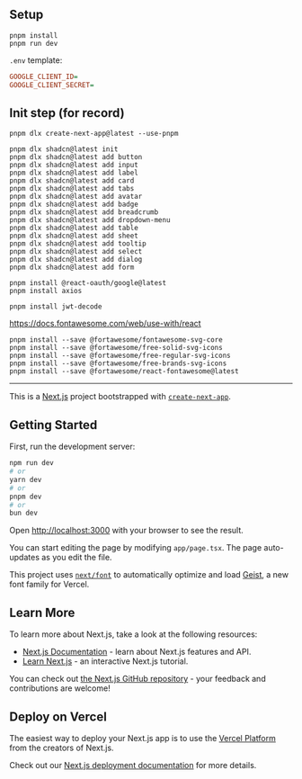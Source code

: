 
## Setup

```
pnpm install
pnpm run dev
```

`.env` template:

```ini
GOOGLE_CLIENT_ID=
GOOGLE_CLIENT_SECRET=
```

## Init step (for record)

```
pnpm dlx create-next-app@latest --use-pnpm

pnpm dlx shadcn@latest init
pnpm dlx shadcn@latest add button
pnpm dlx shadcn@latest add input
pnpm dlx shadcn@latest add label
pnpm dlx shadcn@latest add card
pnpm dlx shadcn@latest add tabs
pnpm dlx shadcn@latest add avatar
pnpm dlx shadcn@latest add badge
pnpm dlx shadcn@latest add breadcrumb
pnpm dlx shadcn@latest add dropdown-menu
pnpm dlx shadcn@latest add table
pnpm dlx shadcn@latest add sheet
pnpm dlx shadcn@latest add tooltip
pnpm dlx shadcn@latest add select
pnpm dlx shadcn@latest add dialog
pnpm dlx shadcn@latest add form

pnpm install @react-oauth/google@latest
pnpm install axios

pnpm install jwt-decode
```

https://docs.fontawesome.com/web/use-with/react

```
pnpm install --save @fortawesome/fontawesome-svg-core
pnpm install --save @fortawesome/free-solid-svg-icons
pnpm install --save @fortawesome/free-regular-svg-icons
pnpm install --save @fortawesome/free-brands-svg-icons
pnpm install --save @fortawesome/react-fontawesome@latest
```

___

This is a [Next.js](https://nextjs.org) project bootstrapped with [`create-next-app`](https://nextjs.org/docs/app/api-reference/cli/create-next-app).

## Getting Started

First, run the development server:

```bash
npm run dev
# or
yarn dev
# or
pnpm dev
# or
bun dev
```

Open [http://localhost:3000](http://localhost:3000) with your browser to see the result.

You can start editing the page by modifying `app/page.tsx`. The page auto-updates as you edit the file.

This project uses [`next/font`](https://nextjs.org/docs/app/building-your-application/optimizing/fonts) to automatically optimize and load [Geist](https://vercel.com/font), a new font family for Vercel.

## Learn More

To learn more about Next.js, take a look at the following resources:

- [Next.js Documentation](https://nextjs.org/docs) - learn about Next.js features and API.
- [Learn Next.js](https://nextjs.org/learn) - an interactive Next.js tutorial.

You can check out [the Next.js GitHub repository](https://github.com/vercel/next.js) - your feedback and contributions are welcome!

## Deploy on Vercel

The easiest way to deploy your Next.js app is to use the [Vercel Platform](https://vercel.com/new?utm_medium=default-template&filter=next.js&utm_source=create-next-app&utm_campaign=create-next-app-readme) from the creators of Next.js.

Check out our [Next.js deployment documentation](https://nextjs.org/docs/app/building-your-application/deploying) for more details.
